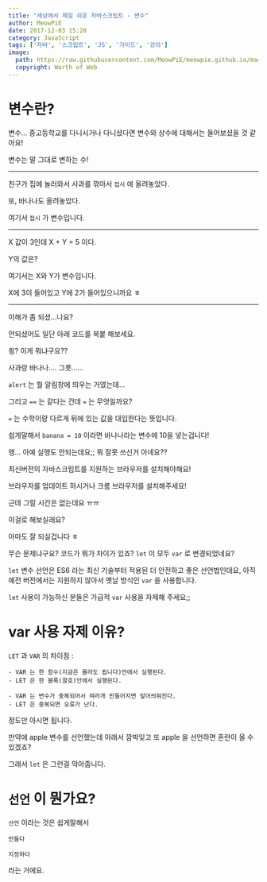 ```yaml
---
title: "세상에서 제일 쉬운 자바스크립트 - 변수"
author: MeowPiE
date: 2017-12-03 15:28
category: JavaScript
tags: ['자바', '스크립트', 'JS', '가이드', '강의']
image:
  path: https://raw.githubusercontent.com/MeowPiE/meowpie.github.io/master/assets/img/javascript/guide_logo.jpg
  copyright: Worth of Web
---
```


# 변수란?

변수... 중고등학교를 다니시거나 다니셨다면 변수와 상수에 대해서는 들어보셨을 것 같아요!

변수는 말 그대로 변하는 수!

---

친구가 집에 놀러와서 사과를 깎아서 `접시` 에 올려놓았다.

또, 바나나도 올려놓았다.

여기서 `접시` 가 변수입니다.

---

X 값이 3인데 X + Y = 5 이다.

Y의 값은?

여기서는 X와 Y가 변수입니다.

X에 3이 들어있고 Y에 2가 들어있으니까요 ㅎ

---

이해가 좀 되셨...나요?

안되셨어도 일단 아래 코드를 복붙 해보세요.

<script async src="//jsfiddle.net/MeowPiE/my6nce32/embed/html,result/"></script>

읭? 이게 뭐냐구요??

사과랑 바나나.... 그릇......

`alert` 는 뭘 알림창에 띄우는 거였는데...

그리고 `==` 는 같다는 건데 `=` 는 무엇일까요?

`=` 는 수학이랑 다르게 뒤에 있는 값을 대입한다는 뜻입니다.

쉽게말해서 `banana = 10` 이라면 바나나라는 변수에 10을 넣는겁니다!

엥... 아예 실행도 안되는데요;; 뭐 잘못 쓰신거 아녜요??

최신버전의 자바스크립트를 지원하는 브라우저를 설치해야해요!

브라우저를 업데이트 하시거나 크롬 브라우저를 설치해주세요!

근데 그럴 시간은 없는데요 ㅠㅠ

<script async src="//jsfiddle.net/MeowPiE/sc2pbbbL/embed/html,result/"></script>

이걸로 해보실래요?

아마도 잘 되실겁니다 ㅎ

무슨 문제냐구요? 코드가 뭐가 차이가 있죠? `let` 이 모두 `var` 로 변경되었네요?

`let` 변수 선언은 ES6 라는 최신 기술부터 적용된 더 안전하고 좋은 선언법인데요, 아직 예전 버전에서는 지원하지 않아서 옛날 방식인 `var` 을 사용합니다.

`let` 사용이 가능하신 분들은 가급적 `var` 사용을 자제해 주세요;;

# var 사용 자제 이유?

`LET` 과 `VAR` 의 차이점 :

```
- VAR 는 한 함수(지금은 몰라도 됩니다)안에서 실행된다.
- LET 은 한 블록(괄호)안에서 실행된다.

- VAR 는 변수가 중복되어서 여러개 만들어지면 덮어씌워진다.
- LET 은 중복되면 오류가 난다.
```

정도만 아시면 됩니다.

만약에 apple 변수를 선언했는데 아래서 깜박잊고 또 apple 을 선언하면 혼란이 올 수 있겠죠?

그래서 `let` 은 그런걸 막아줍니다.

# `선언` 이 뭔가요?

`선언` 이라는 것은 쉽게말해서

`만들다`

`지정하다`

라는 거에요.
